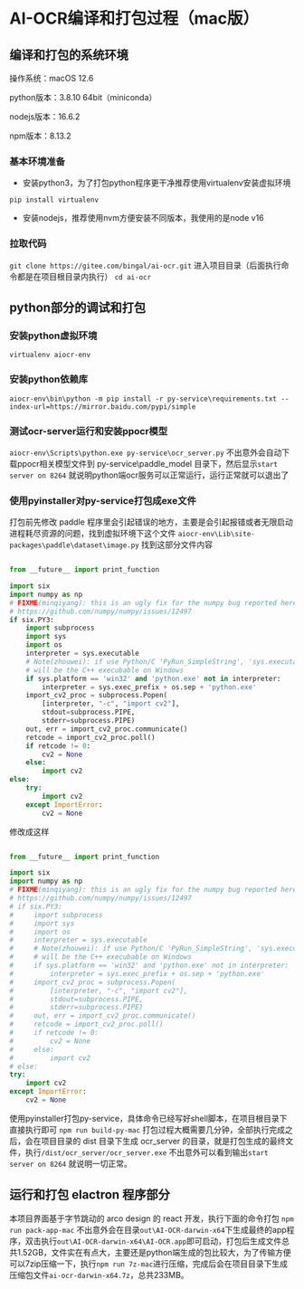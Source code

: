 # AI-OCR编译和打包过程（mac版）

## 编译和打包的系统环境

操作系统：macOS 12.6

python版本：3.8.10 64bit（miniconda）

nodejs版本：16.6.2

npm版本：8.13.2


### 基本环境准备

- 安装python3，为了打包python程序更干净推荐使用virtualenv安装虚拟环境

`pip install virtualenv`

- 安装nodejs，推荐使用nvm方便安装不同版本，我使用的是node v16

### 拉取代码

`git clone https://gitee.com/bingal/ai-ocr.git`
进入项目目录（后面执行命令都是在项目根目录内执行）
`cd ai-ocr`

## python部分的调试和打包

### 安装python虚拟环境

`virtualenv aiocr-env`

### 安装python依赖库

`aiocr-env\bin\python -m pip install -r py-service\requirements.txt --index-url=https://mirror.baidu.com/pypi/simple`

### 测试ocr-server运行和安装ppocr模型

`aiocr-env\Scripts\python.exe py-service\ocr_server.py`
不出意外会自动下载ppocr相关模型文件到 py-service\paddle_model 目录下，然后显示`start server on 8264` 就说明python端ocr服务可以正常运行，运行正常就可以退出了

### 使用pyinstaller对py-service打包成exe文件

打包前先修改 paddle 程序里会引起错误的地方，主要是会引起报错或者无限启动进程耗尽资源的问题，找到虚拟环境下这个文件
`aiocr-env\Lib\site-packages\paddle\dataset\image.py`
找到这部分文件内容
```python

from __future__ import print_function

import six
import numpy as np
# FIXME(minqiyang): this is an ugly fix for the numpy bug reported here
# https://github.com/numpy/numpy/issues/12497
if six.PY3:
    import subprocess
    import sys
    import os
    interpreter = sys.executable
    # Note(zhouwei): if use Python/C 'PyRun_SimpleString', 'sys.executable'
    # will be the C++ execubable on Windows
    if sys.platform == 'win32' and 'python.exe' not in interpreter:
        interpreter = sys.exec_prefix + os.sep + 'python.exe'
    import_cv2_proc = subprocess.Popen(
        [interpreter, "-c", "import cv2"],
        stdout=subprocess.PIPE,
        stderr=subprocess.PIPE)
    out, err = import_cv2_proc.communicate()
    retcode = import_cv2_proc.poll()
    if retcode != 0:
        cv2 = None
    else:
        import cv2
else:
    try:
        import cv2
    except ImportError:
        cv2 = None
```
修改成这样
```python

from __future__ import print_function

import six
import numpy as np
# FIXME(minqiyang): this is an ugly fix for the numpy bug reported here
# https://github.com/numpy/numpy/issues/12497
# if six.PY3:
#     import subprocess
#     import sys
#     import os
#     interpreter = sys.executable
#     # Note(zhouwei): if use Python/C 'PyRun_SimpleString', 'sys.executable'
#     # will be the C++ execubable on Windows
#     if sys.platform == 'win32' and 'python.exe' not in interpreter:
#         interpreter = sys.exec_prefix + os.sep + 'python.exe'
#     import_cv2_proc = subprocess.Popen(
#         [interpreter, "-c", "import cv2"],
#         stdout=subprocess.PIPE,
#         stderr=subprocess.PIPE)
#     out, err = import_cv2_proc.communicate()
#     retcode = import_cv2_proc.poll()
#     if retcode != 0:
#         cv2 = None
#     else:
#         import cv2
# else:
try:
    import cv2
except ImportError:
    cv2 = None
```
使用pyinstaller打包py-service，具体命令已经写好shell脚本，在项目根目录下直接执行即可
`npm run build-py-mac`
打包过程大概需要几分钟，全部执行完成之后，会在项目目录的 dist 目录下生成 ocr_server 的目录，就是打包生成的最终文件，执行`/dist/ocr_server/ocr_server.exe` 不出意外可以看到输出`start server on 8264` 就说明一切正常。

## 运行和打包 elactron 程序部分

本项目界面基于字节跳动的 arco design 的 react 开发，执行下面的命令打包
`npm run pack-app-mac`
不出意外会在目录`out\AI-OCR-darwin-x64`下生成最终的app程序，双击执行`out\AI-OCR-darwin-x64\AI-OCR.app`即可启动，打包后生成文件总共1.52GB，文件实在有点大，主要还是python端生成的包比较大，为了传输方便可以7zip压缩一下，执行`npm run 7z-mac`进行压缩，完成后会在项目目录下生成压缩包文件`ai-ocr-darwin-x64.7z`，总共233MB。
